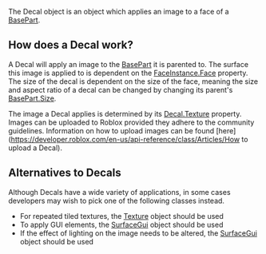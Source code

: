 The Decal object is an object which applies an image to a face of a [BasePart](https://developer.roblox.com/en-us/api-reference/class/BasePart).

How does a Decal work?
----------------------

A Decal will apply an image to the [BasePart](https://developer.roblox.com/en-us/api-reference/class/BasePart) it is parented to. The surface this image is applied to is dependent on the [FaceInstance.Face](https://developer.roblox.com/en-us/api-reference/property/FaceInstance/Face) property. The size of the decal is dependent on the size of the face, meaning the size and aspect ratio of a decal can be changed by changing its parent's [BasePart.Size](https://developer.roblox.com/en-us/api-reference/property/BasePart/Size).

The image a Decal applies is determined by its [Decal.Texture](https://developer.roblox.com/en-us/api-reference/property/Decal/Texture) property. Images can be uploaded to Roblox provided they adhere to the community guidelines. Information on how to upload images can be found [here](https://developer.roblox.com/en-us/api-reference/class/Articles/How to upload a Decal).

Alternatives to Decals
----------------------

Although Decals have a wide variety of applications, in some cases developers may wish to pick one of the following classes instead.

*   For repeated tiled textures, the [Texture](https://developer.roblox.com/en-us/api-reference/class/Texture) object should be used
*   To apply GUI elements, the [SurfaceGui](https://developer.roblox.com/en-us/api-reference/class/SurfaceGui) object should be used
*   If the effect of lighting on the image needs to be altered, the [SurfaceGui](https://developer.roblox.com/en-us/api-reference/class/SurfaceGui) object should be used